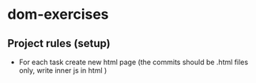 # dom-exercises
## Project rules (setup)
- For each task create new html page (the commits should be .html files only, write inner js in html )
